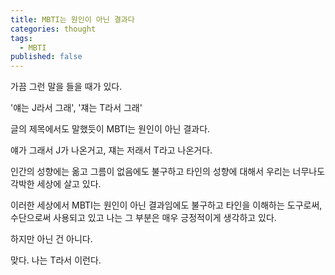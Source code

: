 ```yaml
---
title: MBTI는 원인이 아닌 결과다
categories: thought
tags:
  - MBTI
published: false
---
```

가끔 그런 말을 들을 때가 있다.

'얘는 J라서 그래', '쟤는 T라서 그래'

글의 제목에서도 말했듯이 MBTI는 원인이 아닌 결과다.

얘가 그래서 J가 나온거고, 쟤는 저래서 T라고 나온거다.


인간의 성향에는 옮고 그름이 없음에도 불구하고 타인의 성향에 대해서 우리는 너무나도 각박한 세상에 살고 있다.

이러한 세상에서 MBTI는 원인이 아닌 결과임에도 불구하고 타인을 이해하는 도구로써, 수단으로써 사용되고 있고 나는 그 부분은 매우 긍정적이게 생각하고 있다.

하지만 아닌 건 아니다.


맞다. 나는 T라서 이런다.
